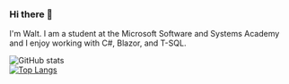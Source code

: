 ### Hi there 👋

I'm Walt. I am a student at the Microsoft Software and Systems Academy and I enjoy working with C#, Blazor, and T-SQL.

![GitHub stats](https://github-readme-stats.vercel.app/api?username=waltbeaman&count_private=true&theme=tokyonight)
<br />
[![Top Langs](https://github-readme-stats.vercel.app/api/top-langs/?username=waltbeaman&layout=compact&theme=tokyonight)](https://github.com/waltbeaman/github-readme-stats)
